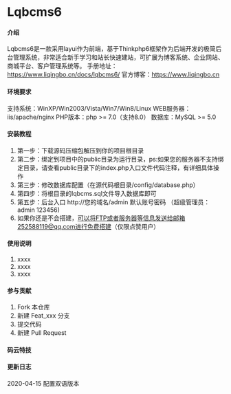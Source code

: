 # Lqbcms6

#### 介绍
Lqbcms6是一款采用layui作为前端，基于Thinkphp6框架作为后端开发的极简后台管理系统，非常适合新手学习和站长快速建站，可扩展为博客系统、企业网站、商城平台、客户管理系统等。
手册地址：https://www.liqingbo.cn/docs/lqbcms6/
官方博客：https://www.liqingbo.cn

#### 环境要求
支持系统：WinXP/Win2003/Vista/Win7/Win8/Linux
WEB服务器：iis/apache/nginx
PHP版本：php >= 7.0（支持8.0）
数据库：MySQL >= 5.0

#### 安装教程

1.  第一步：下载源码压缩包解压到你的项目根目录
2.  第二步：绑定到项目中的public目录为运行目录，ps:如果您的服务器不支持绑定目录，请查看public目录下的index.php入口文件代码注释，有详细具体操作
3.  第三步：修改数据库配置（在源代码根目录/config/database.php）
4.  第四步：将根目录的lqbcms.sql文件导入数据库即可
5.  第五步：后台入口 http://您的域名/admin 默认账号密码 （超级管理员：admin 123456)
6.  如果你还是不会搭建，可以将FTP或者服务器等信息发送给邮箱252588119@qq.com进行免费搭建（仅限点赞用户）

#### 使用说明

1.  xxxx
2.  xxxx
3.  xxxx

#### 参与贡献

1.  Fork 本仓库
2.  新建 Feat_xxx 分支
3.  提交代码
4.  新建 Pull Request


#### 码云特技

#### 更新日志

2020-04-15
配置双语版本